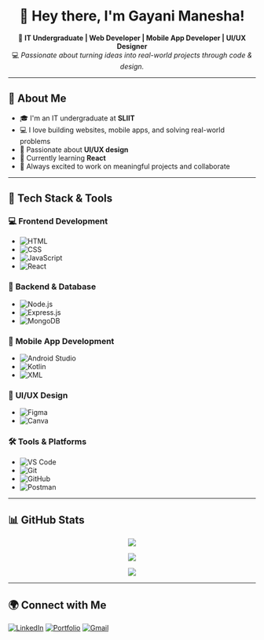 <h1 align="center">👋 Hey there, I'm Gayani Manesha!</h1>

<p align="center">
🚀 <b>IT Undergraduate | Web Developer | Mobile App Developer | UI/UX Designer</b> <br>
💻 <i>Passionate about turning ideas into real-world projects through code & design.</i>
</p>

---

## 🧠 About Me

- 🎓 I'm an IT undergraduate at **SLIIT**
- 💻 I love building websites, mobile apps, and solving real-world problems
- 🎨 Passionate about **UI/UX design**
- 🌱 Currently learning **React**
- 🚀 Always excited to work on meaningful projects and collaborate

---

## 🚀 Tech Stack & Tools

### 💻 **Frontend Development**
- ![HTML](https://img.shields.io/badge/HTML-E34F26?style=flat&logo=html5&logoColor=white)  
- ![CSS](https://img.shields.io/badge/CSS-1572B6?style=flat&logo=css3&logoColor=white)  
- ![JavaScript](https://img.shields.io/badge/JavaScript-F7DF1E?style=flat&logo=javascript&logoColor=black)  
- ![React](https://img.shields.io/badge/React-61DAFB?style=flat&logo=react&logoColor=black)  

### 🔗 **Backend & Database**
- ![Node.js](https://img.shields.io/badge/Node.js-339933?style=flat&logo=nodedotjs&logoColor=white)  
- ![Express.js](https://img.shields.io/badge/Express.js-000000?style=flat&logo=express&logoColor=white)  
- ![MongoDB](https://img.shields.io/badge/MongoDB-47A248?style=flat&logo=mongodb&logoColor=white)  

### 📱 **Mobile App Development**
- ![Android Studio](https://img.shields.io/badge/Android%20Studio-3DDC84?style=flat&logo=androidstudio&logoColor=white)  
- ![Kotlin](https://img.shields.io/badge/Kotlin-7F52FF?style=flat&logo=kotlin&logoColor=white)  
- ![XML](https://img.shields.io/badge/XML-FF6600?style=flat&logo=xml&logoColor=white)  

### 🎨 **UI/UX Design**
- ![Figma](https://img.shields.io/badge/Figma-F24E1E?style=flat&logo=figma&logoColor=white)  
- ![Canva](https://img.shields.io/badge/Canva-00C4CC?style=flat&logo=canva&logoColor=white)  

### 🛠️ **Tools & Platforms**
- ![VS Code](https://img.shields.io/badge/VS%20Code-007ACC?style=flat&logo=visualstudiocode&logoColor=white)  
- ![Git](https://img.shields.io/badge/Git-F05032?style=flat&logo=git&logoColor=white)  
- ![GitHub](https://img.shields.io/badge/GitHub-181717?style=flat&logo=github&logoColor=white)  
- ![Postman](https://img.shields.io/badge/Postman-FF6C37?style=flat&logo=postman&logoColor=white)  

---

## 📊 GitHub Stats

<p align="center">
  <img src="https://github-readme-stats.vercel.app/api?username=GayaniManesha&show_icons=true&theme=tokyonight&border_radius=10">
</p>
<p align="center">
  <img src="https://streak-stats.demolab.com?user=GayaniManesha&theme=tokyonight&border_radius=10">
</p>
<p align="center">
  <img src="https://github-readme-stats.vercel.app/api/top-langs/?username=GayaniManesha&layout=compact&theme=tokyonight&border_radius=10">
</p>

---

## 🌍 Connect with Me


[![LinkedIn](https://img.shields.io/badge/LinkedIn-blue?style=for-the-badge&logo=linkedin&logoColor=white)](https://www.linkedin.com/in/gayani-jayasundara-4293b9361)
[![Portfolio](https://img.shields.io/badge/Portfolio-FF5733?style=for-the-badge&logo=firefox&logoColor=white)]( https://lnkd.in/dzVYH2z9)
[![Gmail](https://img.shields.io/badge/Gmail-D14836?style=for-the-badge&logo=gmail&logoColor=white)](mailto:gayanimanesha@gmail.com)
